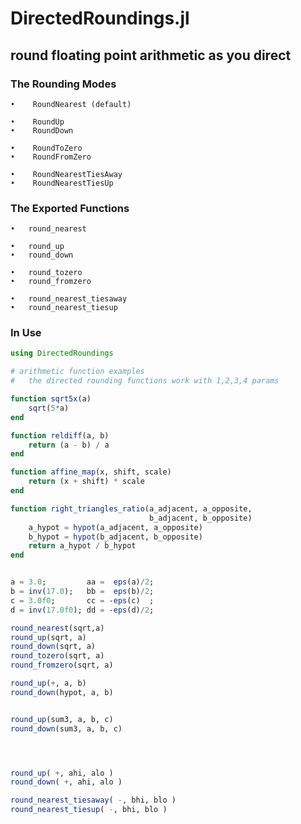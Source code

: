 # DirectedRoundings.jl

## round floating point arithmetic as you direct



### The Rounding Modes

    •    RoundNearest (default)

    •    RoundUp
    •    RoundDown
        
    •    RoundToZero
    •    RoundFromZero

    •    RoundNearestTiesAway
    •    RoundNearestTiesUp
    
### The Exported Functions

    •   round_nearest
    
    •   round_up
    •   round_down 
    
    •   round_tozero
    •   round_fromzero
    
    •   round_nearest_tiesaway
    •   round_nearest_tiesup

### In Use

```julia
using DirectedRoundings

# arithmetic function examples
#   the directed rounding functions work with 1,2,3,4 params

function sqrt5x(a)
    sqrt(5*a)
end

function reldiff(a, b)
    return (a - b) / a
end

function affine_map(x, shift, scale)
    return (x + shift) * scale
end

function right_triangles_ratio(a_adjacent, a_opposite, 
                               b_adjacent, b_opposite)
    a_hypot = hypot(a_adjacent, a_opposite)
    b_hypot = hypot(b_adjacent, b_opposite)
    return a_hypot / b_hypot
end


a = 3.0;         aa =  eps(a)/2;
b = inv(17.0);   bb =  eps(b)/2;
c = 3.0f0;       cc = -eps(c)  ;
d = inv(17.0f0); dd = -eps(d)/2;

round_nearest(sqrt,a)
round_up(sqrt, a)
round_down(sqrt, a)
round_tozero(sqrt, a)
round_fromzero(sqrt, a)

round_up(+, a, b)
round_down(hypot, a, b)


round_up(sum3, a, b, c)
round_down(sum3, a, b, c)




round_up( +, ahi, alo )
round_down( +, ahi, alo )

round_nearest_tiesaway( -, bhi, blo )
round_nearest_tiesup( -, bhi, blo )

